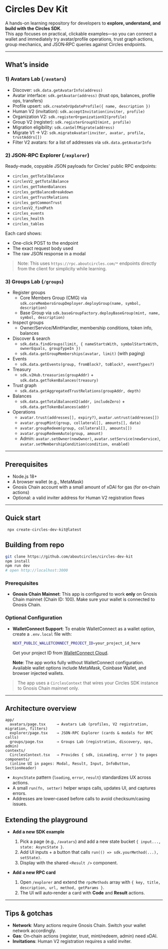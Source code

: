 # Circles Dev Kit 

A hands-on learning repository for developers to **explore, understand, and build with the Circles SDK**.  
This app focuses on practical, clickable examples—so you can connect a wallet and immediately try avatar/profile operations, trust graph actions, group mechanics, and JSON‑RPC queries against Circles endpoints.

---

## What’s inside

### 1) Avatars Lab (`/avatars`)
- Discover: `sdk.data.getAvatarInfo(address)`
- Avatar interface: `sdk.getAvatar(address)` (trust ops, balances, profile ops, transfers)
- Profile upsert: `sdk.createOrUpdateProfile({ name, description })`
- Human V2 (invitation): `sdk.acceptInvitation(inviter, profile)`
- Organization V2: `sdk.registerOrganizationV2(profile)`
- Group V2 (register): `sdk.registerGroupV2(mint, profile)`
- Migration eligibility: `sdk.canSelfMigrate(address)`
- Migrate V1 → V2: `sdk.migrateAvatar(inviter, avatar, profile, trustAddrs[])`
- Filter V2 avatars: for a list of addresses via `sdk.data.getAvatarInfo`

### 2) JSON‑RPC Explorer (`/explorer`)
Ready-made, copyable JSON payloads for Circles’ public RPC endpoints:
- `circles_getTotalBalance`
- `circlesV2_getTotalBalance`
- `circles_getTokenBalances`
- `circles_getBalanceBreakdown`
- `circles_getTrustRelations`
- `circles_getCommonTrust`
- `circlesV2_findPath`
- `circles_events`
- `circles_health`
- `circles_tables`

Each card shows:
- One-click POST to the endpoint
- The exact request body used
- The raw JSON response in a modal

> Note: This uses `https://rpc.aboutcircles.com/*` endpoints directly from the client for simplicity while learning.

### 3) Groups Lab (`/groups`)
- Register groups
  - Core Members Group (CMG) via `sdk.coreMembersGroupDeployer.deployGroup(name, symbol, description)`
  - Base Group via `sdk.baseGroupFactory.deployBaseGroup(mint, name, symbol, description)`
- Inspect groups
  - Owner/Service/MintHandler, membership conditions, token info, balances
- Discover & search
  - `sdk.data.findGroups(limit, { nameStartsWith, symbolStartsWith, ownerEquals, groupTypeIn })`
  - `sdk.data.getGroupMemberships(avatar, limit)` (with paging)
- Events
  - `sdk.data.getEvents(group, fromBlock?, toBlock?, eventTypes?)`
- Treasury
  - `sdk.v2Hub.treasuries(groupAddr)` + `sdk.data.getTokenBalances(treasury)`
- Trust graph
  - `sdk.data.getAggregatedTrustRelations(groupAddr, depth)`
- Balances
  - `sdk.data.getTotalBalanceV2(addr, includeZero)` + `sdk.data.getTokenBalances(addr)`
- Operations
  - `avatar.trust(addresses[], expiry?)`, `avatar.untrust(addresses[])`
  - `avatar.groupMint(group, collateral[], amounts[], data)`
  - `avatar.groupRedeem(group, collateral[], amounts[])`
  - `avatar.groupRedeemAuto(group, amount)`
  - Admin: `avatar.setOwner(newOwner)`, `avatar.setService(newService)`, `avatar.setMembershipCondition(condition, enabled)`

---

## Prerequisites

- Node.js 18+
- A browser wallet (e.g., MetaMask)
- Gnosis Chain account with a small amount of xDAI for gas (for on‑chain actions)
- Optional: a valid inviter address for Human V2 registration flows

---

## Quick start

```
 npx create-circles-dev-kit@latest
```

## Building from repo

```bash
git clone https://github.com/aboutcircles/circles-dev-kit
npm install
npm run dev
# open http://localhost:3000
```

### Prerequisites

- **Gnosis Chain Mainnet**: This app is configured to work **only** on Gnosis Chain mainnet (Chain ID: 100). Make sure your wallet is connected to Gnosis Chain.

### Optional Configuration

- **WalletConnect Support**: To enable WalletConnect as a wallet option, create a `.env.local` file with:
  ```bash
  NEXT_PUBLIC_WALLETCONNECT_PROJECT_ID=your_project_id_here
  ```
  Get your project ID from [WalletConnect Cloud](https://cloud.walletconnect.com/).
  
  **Note**: The app works fully without WalletConnect configuration. Available wallet options include MetaMask, Coinbase Wallet, and browser injected wallets.

> The app uses a `CirclesContext` that wires your Circles SDK instance to Gnosis Chain mainnet only.

---

## Architecture overview

```
app/
  avatars/page.tsx     → Avatars Lab (profiles, V2 registration, migration, filters)
  explorer/page.tsx    → JSON-RPC Explorer (cards & modals for RPC calls)
  groups/page.tsx      → Groups Lab (registration, discovery, ops, admin)
contexts/
  CirclesContext.tsx   → Provides { sdk, isLoading, error } to pages
components/
  (inline UI in pages: Modal, Result, Input, InfoButton, SectionHeader)
```

- `AsyncState` pattern (`loading`, `error`, `result`) standardizes UX across actions.
- A small `run(fn, setter)` helper wraps calls, updates UI, and captures errors.
- Addresses are lower‑cased before calls to avoid checksum/casing issues.



## Extending the playground

- **Add a new SDK example**
  1. Pick a page (e.g., `/avatars`) and add a new state bucket `{ input..., state: AsyncState }`.
  2. Add UI inputs + a button that calls `run(() => sdk.yourMethod(...), setState)`.
  3. Display with the shared `<Result />` component.

- **Add a new RPC card**
  1. Open `/explorer` and extend the `rpcMethods` array with `{ key, title, description, url, method, getParams }`.
  2. The UI will auto‑render a card with **Code** and **Result** actions.

---


## Tips & gotchas

- **Network**: Many actions require Gnosis Chain. Switch your wallet network accordingly.
- **Gas**: On‑chain actions (register, trust, mint/redeem, admin) need xDAI.
- **Invitations**: Human V2 registration requires a valid inviter.

